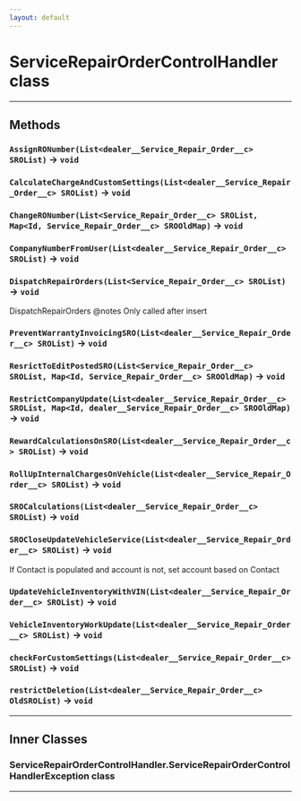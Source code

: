 ```yaml
---
layout: default
---
```

# ServiceRepairOrderControlHandler class
---
## Methods
### `AssignRONumber(List<dealer__Service_Repair_Order__c> SROList)` → `void`
### `CalculateChargeAndCustomSettings(List<dealer__Service_Repair_Order__c> SROList)` → `void`
### `ChangeRONumber(List<Service_Repair_Order__c> SROList, Map<Id, Service_Repair_Order__c> SROOldMap)` → `void`
### `CompanyNumberFromUser(List<dealer__Service_Repair_Order__c> SROList)` → `void`
### `DispatchRepairOrders(List<Service_Repair_Order__c> SROList)` → `void`

 DispatchRepairOrders @notes Only called after insert

### `PreventWarrantyInvoicingSRO(List<dealer__Service_Repair_Order__c> SROList)` → `void`
### `ResrictToEditPostedSRO(List<Service_Repair_Order__c> SROList, Map<Id, Service_Repair_Order__c> SROOldMap)` → `void`
### `RestrictCompanyUpdate(List<dealer__Service_Repair_Order__c> SROList, Map<Id, dealer__Service_Repair_Order__c> SROOldMap)` → `void`
### `RewardCalculationsOnSRO(List<dealer__Service_Repair_Order__c> SROList)` → `void`
### `RollUpInternalChargesOnVehicle(List<dealer__Service_Repair_Order__c> SROList)` → `void`
### `SROCalculations(List<dealer__Service_Repair_Order__c> SROList)` → `void`
### `SROCloseUpdateVehicleService(List<dealer__Service_Repair_Order__c> SROList)` → `void`

If Contact is populated and account is not, set account based on Contact

### `UpdateVehicleInventoryWithVIN(List<dealer__Service_Repair_Order__c> SROList)` → `void`
### `VehicleInventoryWorkUpdate(List<dealer__Service_Repair_Order__c> SROList)` → `void`
### `checkForCustomSettings(List<dealer__Service_Repair_Order__c> SROList)` → `void`
### `restrictDeletion(List<dealer__Service_Repair_Order__c> OldSROList)` → `void`
---
## Inner Classes

### ServiceRepairOrderControlHandler.ServiceRepairOrderControlHandlerException class
---
